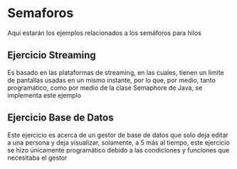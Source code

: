 # Semaforos
Aquí estarán los ejemplos relacionados a los semáforos para hilos

## Ejercicio Streaming
Es basado en las plataformas de streaming, en las cuales, tienen un límite de pantallas usadas en un mismo instante, por lo que, por medio, tanto programático, como por medio de la clase Semaphore de Java, se implementa este ejemplo 

## Ejercicio Base de Datos
Este ejercicio es acerca de un gestor de base de datos que solo deja editar a una persona y deja visualizar, solamente, a 5 más al tiempo, este ejercicio se hizo únicamente programático debido a las condiciones y funciones que necesitaba el gestor
